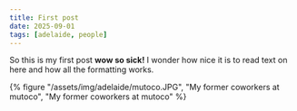 ```yaml
---
title: First post
date: 2025-09-01
tags: [adelaide, people]
---
```

So this is my first post **wow so sick!** I wonder how nice it is to read text on here and how all the formatting works.

{% figure "/assets/img/adelaide/mutoco.JPG", "My former coworkers at mutoco", "My former coworkers at mutoco" %}

